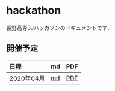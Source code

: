 # hackathon
長野高専3Jハッカソンのドキュメントです．

## 開催予定

|日程|md|PDF|
|:----|---|---|
|2020年04月|[md](https://github.com/NNCT3J/hackathon/blob/main/2021-04/2021-04.md)|[PDF](https://github.com/NNCT3J/hackathon/blob/main/2021-04/2021-04.pdf)|